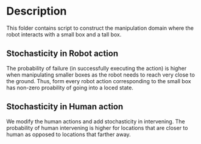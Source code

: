 # Description 

This folder contains script to construct the manipulation domain where the robot interacts with a small box and a tall box. 

## Stochasticity in Robot action
The probability of failure (in successfully executing the action) is higher when manipulating smaller boxes as the robot needs to reach very close to the ground. Thus, form every robot action corresponding to the small box has non-zero proability of going into a loced state.


## Stochasticity in Human action

We modify the human actions and add stochasticity in intervening. The probability of human intervening is higher for locations that are closer to human as opposed to locations that farther away. 

